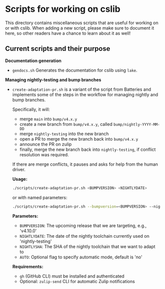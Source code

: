 # Scripts for working on cslib

This directory contains miscellaneous scripts that are useful for working on or with cslib.
When adding a new script, please make sure to document it here, so other readers have a chance
to learn about it as well!

## Current scripts and their purpose

**Documentation generation**
- `gendocs.sh`
  Generates the documentation for cslib using `lake`.

**Managing nightly-testing and bump branches**
- `create-adaptation-pr.sh` is a variant of the script from Batteries and implements some of the steps
  in the workflow for managing nightly and bump branches.

  Specifically, it will:
  - merge `main` into `bump/v4.x.y`
  - create a new branch from `bump/v4.x.y`, called `bump/nightly-YYYY-MM-DD`
  - merge `nightly-testing` into the new branch
  - open a PR to merge the new branch back into `bump/v4.x.y`
  - announce the PR on zulip
  - finally, merge the new branch back into `nightly-testing`, if conflict resolution was required.

  If there are merge conflicts, it pauses and asks for help from the human driver.

  **Usage:**
  ```bash
  ./scripts/create-adaptation-pr.sh <BUMPVERSION> <NIGHTLYDATE>
  ```
  or with named parameters:
  ```bash
  ./scripts/create-adaptation-pr.sh --bumpversion=<BUMPVERSION> --nightlydate=<NIGHTLYDATE> --nightlysha=<SHA> [--auto=<yes|no>]
  ```

  **Parameters:**
  - `BUMPVERSION`: The upcoming release that we are targeting, e.g., 'v4.10.0'
  - `NIGHTLYDATE`: The date of the nightly toolchain currently used on 'nightly-testing'
  - `NIGHTLYSHA`: The SHA of the nightly toolchain that we want to adapt to
  - `AUTO`: Optional flag to specify automatic mode, default is 'no'

  **Requirements:**
  - `gh` (GitHub CLI) must be installed and authenticated
  - Optional: `zulip-send` CLI for automatic Zulip notifications
